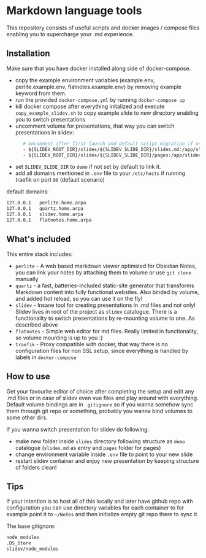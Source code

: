 # Markdown language tools

This repository consists of useful scripts and docker images / compose files enabling you to supercharge your .md experience.

## Installation

Make sure that you have docker installed along side of docker-compose.

* copy the example environment variables (example.env, perlite.example.env, flatnotes.example.env) by removing example keyword from them.
* run the provided `docker-compose.yml` by running `docker-compose up`
* kill docker compose after everything initalized and execute `copy_example_slidev.sh` to copy example slide to new directory enabling you to switch presentations
* uncomment volume for presentations, that way you can switch presentations in slidev:

``` dockerfile
      # Uncomment after first launch and default script migration if using demo!
      - ${SLIDEV_ROOT_DIR}/slides/${SLIDEV_SLIDE_DIR}/slides.md:/app/slidev/slides.md
      - ${SLIDEV_ROOT_DIR}/slides/${SLIDEV_SLIDE_DIR}/pages:/app/slidev/pages 
```

* set `SLIDEV_SLIDE_DIR` to `demo` if not set by default to link it.
* add all domains mentioned in `.env` file to your `/etc/hosts` if running traefik on port `80` (default scenario)

default domains:

``` markdown
127.0.0.1	perlite.home.arpa
127.0.0.1	quartz.home.arpa
127.0.0.1	slidev.home.arpa
127.0.0.1	flatnotes.home.arpa
```

## What's included

This entire stack includes:

* `perlite` - A web based markdown viewer optimized for Obsidian Notes, you can link your notes by attaching them to volume or use `git clone` manually
* `quartz` - a fast, batteries-included static-site generator that transforms Markdown content into fully functional websites. Also binded by volume, and added hot reload, so you can use it on the fly!
* `slidev` - Insane tool for creating presentations in .md files and not only! Slidev lives in root of the project as `slidev` catalogue. There is a functionality to switch presentations by re-mounting volume to one. As described above
* `flatnotes` - Simple web editor for md files. Really limited in functionality, so volume mounting is up to you :)
* `traefik` - Proxy compatible with docker, that way there is no configuration files for non SSL setup, since everything is handled by labels in `docker-compose`

## How to use

Get your favourite editor of choice after completing the setup and edit any .md files or in case of slidev even vue files and play around with everything. Default volume bindings are in `.gitignore` so if you wanna somehow sync them through git repo or something, probably you wanna bind volumes to some other dirs.

If you wanna switch presentation for slidev do following:

* make new folder inside `slides` directory following structure as `demo` catalogue (`slides.md` as entry and `pages` folder for pages)
* change environment variable inside `.env` file to point to your new slide
* restart slidev container and enjoy new presentation by keeping structure of folders clean!

## Tips

If your intention is to host all of this locally and later have github repo with configuration you can use directory variables for each container to for example point it to `~/Notes` and then initialize empty git repo there to sync it.

The base gitignore:

``` markdown
node_modules
.DS_Store
slidev/node_modules
```
